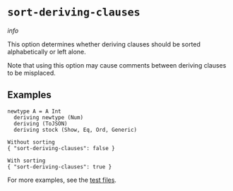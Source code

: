 # `sort-deriving-clauses`

$info$

This option determines whether deriving clauses should be sorted alphabetically or left alone.

Note that using this option may cause comments between deriving clauses to be misplaced.

## Examples

```fourmolu-example-input
newtype A = A Int
  deriving newtype (Num)
  deriving (ToJSON)
  deriving stock (Show, Eq, Ord, Generic)
```
```fourmolu-example-tab
Without sorting
{ "sort-deriving-clauses": false }
```
```fourmolu-example-tab
With sorting
{ "sort-deriving-clauses": true }
```

For more examples, see the [test files](https://github.com/fourmolu/fourmolu/tree/main/data/fourmolu/sort-deriving-clauses).
